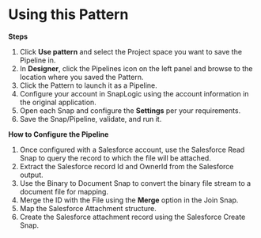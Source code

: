 # Using this Pattern

**Steps**

1. Click **Use pattern** and select the Project space you want to save the Pipeline in.
2. In **Designer**, click the Pipelines icon on the left panel and browse to the location where you saved the Pattern.
3. Click the Pattern to launch it as a Pipeline.
4. Configure your account in SnapLogic using the account information in the original application.
5. Open each Snap and configure the **Settings** per your requirements.
6. Save the Snap/Pipeline, validate, and run it.

**How to Configure the Pipeline**

1. Once configured with a Salesforce account, use the Salesforce Read Snap to query the record to which the file will be attached.
2. Extract the Salesforce record Id and OwnerId from the Salesforce output.
3. Use the Binary to Document Snap to convert the binary file stream to a  document file for mapping.
4. Merge the ID with the File using the **Merge** option in the Join Snap.
5. Map the Salesforce Attachment structure.
6. Create the Salesforce attachment record using the Salesforce Create Snap.

